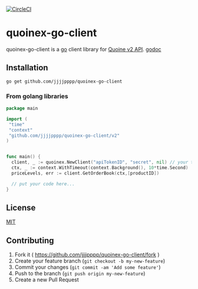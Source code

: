 [![CircleCI](https://circleci.com/gh/jjjjpppp/quoinex-go-client/tree/master.svg?style=svg)](https://circleci.com/gh/jjjjpppp/quoinex-go-client/tree/master)

# quoinex-go-client

quoinex-go-client is a [go](https://golang.org/) client library for [Quoine v2 API](https://developers.quoine.com/).
[godoc](https://godoc.org/github.com/jjjjpppp/quoinex-go-client/v2)

## Installation

```
go get github.com/jjjjpppp/quoinex-go-client
```

### From golang libraries

```go
package main

import (
 "time"
 "context"
 "github.com/jjjjpppp/quoinex-go-client/v2"
)


func main() {
  client, _ := quoinex.NewClient("apiTokenID", "secret", nil) // your token and secret setup here
  ctx, _ := context.WithTimeout(context.Background(), 10*time.Second)
  priceLevels, err := client.GetOrderBook(ctx,[productID])

  // put your code here...
}
```

## License
[MIT](https://opensource.org/licenses/mit-license.php)

## Contributing

1. Fork it ( https://github.com/jjjjpppp/quoinex-go-client/fork )
2. Create your feature branch (`git checkout -b my-new-feature`)
3. Commit your changes (`git commit -am 'Add some feature'`)
4. Push to the branch (`git push origin my-new-feature`)
5. Create a new Pull Request


